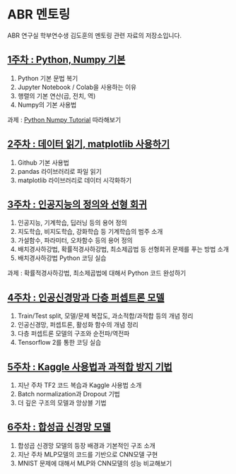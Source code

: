 # ABR 멘토링

ABR 연구실 학부연수생 김도훈의 멘토링 관련 자료의 저장소입니다.

## [1주차 : Python, Numpy 기본](https://github.com/yh08037/ABR_mentoring/blob/master/ABR_mentoring_1.ipynb)

1. Python 기본 문법 복기
2. Jupyter Notebook / Colab을 사용하는 이유
3. 행렬의 기본 연산(곱, 전치, 역)
4. Numpy의 기본 사용법

과제 : [Python Numpy Tutorial](https://cs231n.github.io/python-numpy-tutorial/) 따라해보기

## [2주차 : 데이터 읽기, matplotlib 사용하기](https://github.com/yh08037/ABR_mentoring/blob/master/ABR_mentoring_2.ipynb)

1. Github 기본 사용법
2. pandas 라이브러리로 파일 읽기
3. matplotlib 라이브러리로 데이터 시각화하기

## [3주차 : 인공지능의 정의와 선형 회귀](https://github.com/yh08037/ABR_mentoring/blob/master/ABR_mentoring_3.ipynb)

1. 인공지능, 기계학습, 딥러닝 등의 용어 정의
2. 지도학습, 비지도학습, 강화학습 등 기계학습의 범주 소개
3. 가설함수, 파라미터, 오차함수 등의 용어 정의
4. 배치경사하강법, 확률적경사하강법, 최소제곱법 등 선형회귀 문제를 푸는 방법 소개
5. 배치경사하강법 Python 코딩 실습

과제 : 확률적경사하강법, 최소제곱법에 대해서 Python 코드 완성하기

## [4주차 : 인공신경망과 다층 퍼셉트론 모델](https://github.com/yh08037/ABR_mentoring/blob/master/ABR_mentoring_4.ipynb)

1. Train/Test split, 모델/문제 복잡도, 과소적합/과적합 등의 개념 정리
2. 인공신경망, 퍼셉트론, 활성화 함수의 개념 정리
3. 다층 퍼셉트론 모델의 구조와 순전파/역전파
4. Tensorflow 2를 통한 코딩 실습

## [5주차 : Kaggle 사용법과 과적합 방지 기법](https://github.com/yh08037/ABR_mentoring/blob/master/ABR_mentoring_5.ipynb)

1. 지난 주차 TF2 코드 복습과 Kaggle 사용법 소개
2. Batch normalization과 Dropout 기법
3. 더 깊은 구조의 모델과 앙상블 기법

## [6주차 : 합성곱 신경망 모델](https://github.com/yh08037/ABR_mentoring/blob/master/ABR_mentoring_6.ipynb)

1. 합성곱 신경망 모델의 등장 배경과 기본적인 구조 소개
2. 지난 주차 MLP모델의 코드를 기반으로 CNN모델 구현
3. MNIST 문제에 대해서 MLP와 CNN모델의 성능 비교해보기
